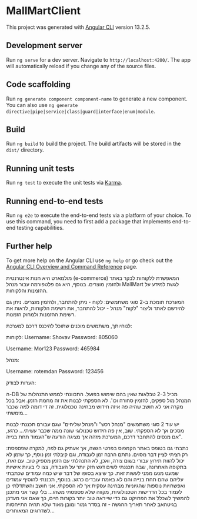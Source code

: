 # MallMartClient

This project was generated with [Angular CLI](https://github.com/angular/angular-cli) version 13.2.5.

## Development server

Run `ng serve` for a dev server. Navigate to `http://localhost:4200/`. The app will automatically reload if you change any of the source files.

## Code scaffolding

Run `ng generate component component-name` to generate a new component. You can also use `ng generate directive|pipe|service|class|guard|interface|enum|module`.

## Build

Run `ng build` to build the project. The build artifacts will be stored in the `dist/` directory.

## Running unit tests

Run `ng test` to execute the unit tests via [Karma](https://karma-runner.github.io).

## Running end-to-end tests

Run `ng e2e` to execute the end-to-end tests via a platform of your choice. To use this command, you need to first add a package that implements end-to-end testing capabilities.

## Further help

To get more help on the Angular CLI use `ng help` or go check out the [Angular CLI Overview and Command Reference](https://angular.io/cli) page.



מולמארט היא חנות אינטרנטית (e-commerce) המאפשרת ללקוחות לבקר באתר ולהזמין מוצרים. בנוסף, היא גם פלטפורמה עבור מנהל MallMart לגשת למידע על ההזמנות והלקוחות.

המערכת תומכת ב-2 סוגי משתמשים: לקוח - ניתן להתחבר, ולהזמין מוצרים. ניתן גם להירשם לאתר וליצור "לקוח" מנהל - יכול להתחבר, את רשימת הלקוחות, לראות את רשימת ההזמנות ולמחוק הזמנות.

לנוחיותך, משתמשים מוכנים שתוכל להיכנס דרכם למערכת:

לקוחות: Username: Shovav Password: 805060

Username: Mor123 Password: 465984

מנהל:

Username: rotemdan Password: 123456

הערות לבודק:

ה-DB מכיל 2-3 טבלאות שאין בהם שימוש בפועל. התכוונתי לממש התנהלות של המנהל מול ספקים, להזמין סחורה וכו'. לא הספקתי לבנות את זה מחמת הזמן. אבל בכל מקרה אני לא חושב שהיה פה איזה חידוש מבחינה טכנולוגית. זה די דומה למה שכבר מימשתי...

יש עוד 2 סוגי משתמשים "מנהל רכש" ו"מנהל שליחים" שגם עבורם תכננתי לבנות מסכים אך לא הספקתי. שוב, אין פה חידוש טכנולוגי שונה ממה שכבר עשיתי... כרגע, אם מנסים להתחבר דרכם, המערכת מזהה אך מציגה הודעה ש"העמוד תחת בנייה".

כתבתי גם בטופס באתר הקמפוס בפרטי הגשה, אך אעתיק גם לפה, למקרה שפספסת: רק רציתי לציין דבר מסוים. נתתם הרבה זמן לעבודה, וגם קיבלתי זמן נוסף, כך שזמן לא יכול להוות תירוץ עבורי בשום צורה, ואכן, לא התנהלתי עם הזמן מספיק טוב. עם זאת, בתקופה האחרונה, שבה תכננתי לשים דגש חזק יותר על העבודה, צצו לי בעיות אישיות שמעט מנעו ממני לעשות זאת. כך שיצא בסופו של דבר שיש כמה עמודים שכתבתי עליהם שהם תחת בנייה והם לא באמת עובדים כרגע. בנוסף, תכננתי להוסיף עמודים ואפשרויות נוספות שהגיוניות מבחינה עסקית אך לא הספקתי. אני חושב והשתדלתי כן לעמוד בכל הדרישות הטכנולוגיות, מקווה שלא פספסתי משהו… בלי קשר אני מתכנן להמשיך לשכלל את הפרויקט גם כדי שייראה טוב יותר בקורות חיים, כך שאם אני מעדכן בגיטהאב לאחר תאריך ההגשה - זה בסדר גמור ומובן מאוד שלא תהיה התייחסות לשדרוגים המאוחרים...
